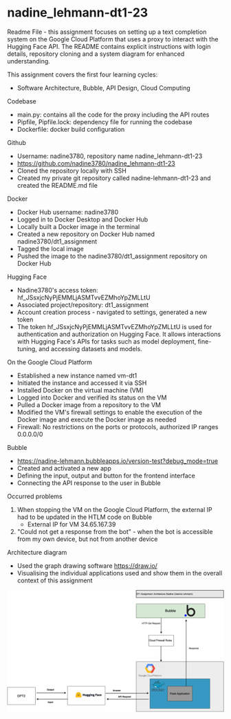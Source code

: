 # nadine_lehmann-dt1-23

Readme File - this assignment focuses on setting up a text completion system on the Google Cloud Platform that uses a proxy to interact with the Hugging Face API. The README contains explicit instructions with login details, repository cloning and a system diagram for enhanced understanding.

This assignment covers the first four learning cycles:
- Software Architecture, Bubble, API Design, Cloud Computing

Codebase
- main.py: contains all the code for the proxy including the API routes
- Pipfile, Pipfile.lock: dependency file for running the codebase
- Dockerfile: docker build configuration

Github
- Username: nadine3780, repository name nadine_lehmann-dt1-23
- https://github.com/nadine3780/nadine_lehmann-dt1-23
- Cloned the repository locally with SSH
- Created my private git repository called nadine-lehmann-dt1-23 and created the README.md file
	
Docker 
- Docker Hub username: nadine3780
- Logged in to Docker Desktop and Docker Hub
- Locally built a Docker image in the terminal
- Created a new repository on Docker Hub named nadine3780/dt1_assignment
- Tagged the local image
- Pushed the image to the nadine3780/dt1_assignment repository on Docker Hub

Hugging Face 
- Nadine3780's access token: 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
- Associated project/repository: dt1_assignment
- Account creation process - navigated to settings, generated a new token
- The token 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 is used for authentication and authorization on Hugging Face. It allows interactions with Hugging Face's APIs for tasks such as model deployment, fine-tuning, and accessing datasets and models.

On the Google Cloud Platform
- Established a new instance named vm-dt1
- Initiated the instance and accessed it via SSH
- Installed Docker on the virtual machine (VM)
- Logged into Docker and verified its status on the VM
- Pulled a Docker image from a repository to the VM
- Modified the VM's firewall settings to enable the execution of the Docker image and execute the Docker image as needed 
- Firewall: No restrictions on the ports or protocols, authorized IP ranges 0.0.0.0/0

Bubble
- https://nadine-lehmann.bubbleapps.io/version-test?debug_mode=true
- Created and activated a new app
- Defining the input, output and button for the frontend interface
- Connecting the API response to the user in Bubble

Occurred problems
1. When stopping the VM on the Google Cloud Platform, the external IP had to be updated in the HTLM code on Bubble
   - External IP for VM 34.65.167.39
2. "Could not get a response from the bot" - when the bot is accessible from my own device, but not from another device


Architecture diagram
- Used the graph drawing software https://draw.io/
- Visualising the individual applications used and show them in the overall context of this assignment

 ![Architecture diagram](https://github.com/nadine3780/nadine_lehmann-dt1-23/blob/main/DT1-architecture_Nadine%20Caterina%20Lehmann.drawio.png)

	
